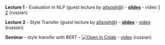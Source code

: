__Lecture 1__ - Evaluation in NLP (guest lecture by [altsoph@](https://github.com/altsoph)) - [__slides__](https://github.com/yandexdataschool/nlp_course/blob/2020/resources/slides/nlp2020_evaluation_by_altsoph.pdf) - video [1](https://yadi.sk/i/LgvCimaa9ZCo9w) [2](https://yadi.sk/i/9vlCnijR3S3fMA) (russian)

__Lecture 2__ - Style Transfer (guest lecture by [altsoph@](https://github.com/altsoph)) - [__slides__](https://github.com/yandexdataschool/nlp_course/blob/2020/resources/slides/nlp2020_text_style_transfer_by_altsoph.pdf) - [video](https://yadi.sk/i/E4lW3UK9Rzlrgw) (russian)

__Seminar__ - style transfer with BERT - [![Open In Colab](https://colab.research.google.com/assets/colab-badge.svg)](https://colab.research.google.com/github/yandexdataschool/nlp_course/blob/2020/week10_style/practice_style_transfer.ipynb) - [video](https://yadi.sk/i/OShmLjzavcSH4A) (russian)
